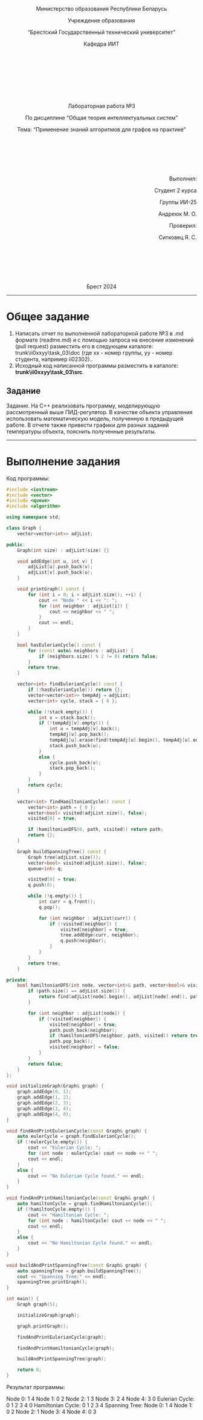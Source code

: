 <p align="center"> Министерство образования Республики Беларусь</p>
<p align="center">Учреждение образования</p>
<p align="center">“Брестский Государственный технический университет”</p>
<p align="center">Кафедра ИИТ</p>
<br><br><br><br><br><br><br>
<p align="center">Лабораторная работа №3</p>
<p align="center">По дисциплине “Общая теория интеллектуальных систем”</p>
<p align="center">Тема: “Применение знаний алгоритмов для графов на практике”</p>
<br><br><br><br><br>
<p align="right">Выполнил:</p>
<p align="right">Студент 2 курса</p>
<p align="right">Группы ИИ-25</p>
<p align="right">Андреюк М. О.</p>
<p align="right">Проверил:</p>
<p align="right">Ситковец Я. С.</p>
<br><br><br><br><br>
<p align="center">Брест 2024</p>

<hr>

# Общее задание #
1. Написать отчет по выполненной лабораторной работе №3 в .md формате (readme.md) и с помощью запроса на внесение изменений (pull request) разместить его в следующем каталоге: trunk\ii0xxyy\task_03\doc (где xx - номер группы, yy - номер студента, например ii02302)..
2. Исходный код написанной программы разместить в каталоге: **trunk\ii0xxyy\task_03\src**.
## Задание ##
Задание. На C++ реализовать программу, моделирующую рассмотренный выше ПИД-регулятор. В качестве объекта управления использовать математическую модель, полученную в предыдущей работе. В отчете также привести графики для разных заданий температуры объекта, пояснить полученные результаты.

<hr>

# Выполнение задания #

Код программы:

```cpp
#include <iostream>
#include <vector>
#include <queue>
#include <algorithm>

using namespace std;

class Graph {
    vector<vector<int>> adjList;

public:
    Graph(int size) : adjList(size) {}

    void addEdge(int u, int v) {
        adjList[u].push_back(v);
        adjList[v].push_back(u);
    }

    void printGraph() const {
        for (int i = 0; i < adjList.size(); ++i) {
            cout << "Node " << i << ": ";
            for (int neighbor : adjList[i]) {
                cout << neighbor << " ";
            }
            cout << endl;
        }
    }

    bool hasEulerianCycle() const {
        for (const auto& neighbors : adjList) {
            if (neighbors.size() % 2 != 0) return false;
        }
        return true;
    }

    vector<int> findEulerianCycle() const {
        if (!hasEulerianCycle()) return {};
        vector<vector<int>> tempAdj = adjList;
        vector<int> cycle, stack = { 0 };

        while (!stack.empty()) {
            int v = stack.back();
            if (!tempAdj[v].empty()) {
                int u = tempAdj[v].back();
                tempAdj[v].pop_back();
                tempAdj[u].erase(find(tempAdj[u].begin(), tempAdj[u].end(), v));
                stack.push_back(u);
            }
            else {
                cycle.push_back(v);
                stack.pop_back();
            }
        }
        return cycle;
    }

    vector<int> findHamiltonianCycle() const {
        vector<int> path = { 0 };
        vector<bool> visited(adjList.size(), false);
        visited[0] = true;

        if (hamiltonianDFS(0, path, visited)) return path;
        return {};
    }

    Graph buildSpanningTree() const {
        Graph tree(adjList.size());
        vector<bool> visited(adjList.size(), false);
        queue<int> q;

        visited[0] = true;
        q.push(0);

        while (!q.empty()) {
            int curr = q.front();
            q.pop();

            for (int neighbor : adjList[curr]) {
                if (!visited[neighbor]) {
                    visited[neighbor] = true;
                    tree.addEdge(curr, neighbor);
                    q.push(neighbor);
                }
            }
        }
        return tree;
    }

private:
    bool hamiltonianDFS(int node, vector<int>& path, vector<bool>& visited) const {
        if (path.size() == adjList.size()) {
            return find(adjList[node].begin(), adjList[node].end(), path[0]) != adjList[node].end();
        }

        for (int neighbor : adjList[node]) {
            if (!visited[neighbor]) {
                visited[neighbor] = true;
                path.push_back(neighbor);
                if (hamiltonianDFS(neighbor, path, visited)) return true;
                path.pop_back();
                visited[neighbor] = false;
            }
        }
        return false;
    }
};

void initializeGraph(Graph& graph) {
    graph.addEdge(0, 1);
    graph.addEdge(1, 2);
    graph.addEdge(2, 3);
    graph.addEdge(3, 4);
    graph.addEdge(4, 0);
}

void findAndPrintEulerianCycle(const Graph& graph) {
    auto eulerCycle = graph.findEulerianCycle();
    if (!eulerCycle.empty()) {
        cout << "Eulerian Cycle: ";
        for (int node : eulerCycle) cout << node << " ";
        cout << endl;
    }
    else {
        cout << "No Eulerian Cycle found." << endl;
    }
}

void findAndPrintHamiltonianCycle(const Graph& graph) {
    auto hamiltonCycle = graph.findHamiltonianCycle();
    if (!hamiltonCycle.empty()) {
        cout << "Hamiltonian Cycle: ";
        for (int node : hamiltonCycle) cout << node << " ";
        cout << endl;
    }
    else {
        cout << "No Hamiltonian Cycle found." << endl;
    }
}

void buildAndPrintSpanningTree(const Graph& graph) {
    auto spanningTree = graph.buildSpanningTree();
    cout << "Spanning Tree:" << endl;
    spanningTree.printGraph();
}

int main() {
    Graph graph(5);

    initializeGraph(graph);

    graph.printGraph();

    findAndPrintEulerianCycle(graph);

    findAndPrintHamiltonianCycle(graph);

    buildAndPrintSpanningTree(graph);

    return 0;
}

```

Результат программы:

Node 0: 1 4
Node 1: 0 2
Node 2: 1 3
Node 3: 2 4
Node 4: 3 0
Eulerian Cycle: 0 1 2 3 4 0
Hamiltonian Cycle: 0 1 2 3 4
Spanning Tree:
Node 0: 1 4
Node 1: 0 2
Node 2: 1
Node 3: 4
Node 4: 0 3